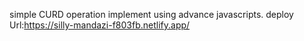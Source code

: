 simple CURD operation implement using advance javascripts.
deploy Url:https://silly-mandazi-f803fb.netlify.app/
